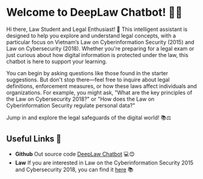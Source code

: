 # Welcome to DeepLaw Chatbot! 🚀🤖

Hi there, Law Student and Legal Enthusiast! 👋 This intelligent assistant is designed to help you explore and understand legal concepts, with a particular focus on Vietnam’s Law on Cyberinformation Security (2015) and Law on Cybersecurity (2018). Whether you're preparing for a legal exam or just curious about how digital information is protected under the law, this chatbot is here to support your learning.

You can begin by asking questions like those found in the starter suggestions. But don't stop there—feel free to inquire about legal definitions, enforcement measures, or how these laws affect individuals and organizations. For example, you might ask, "What are the key principles of the Law on Cybersecurity 2018?" or "How does the Law on Cyberinformation Security regulate personal data?"

Jump in and explore the legal safeguards of the digital world! 📚⚖️

## Useful Links 🔗

- **Github** Out source code [DeepLaw Chatbot](https://github.com/ThaiDuongLe20022003/Intern-and-Thesis) 💻😊
- **Law** If you are interested in Law on the Cyberinformation Security 2015 and Cybersecurity 2018, you can find it [here](https://github.com/ThaiDuongLe20022003/Intern-and-Thesis/tree/main/data) 📚
